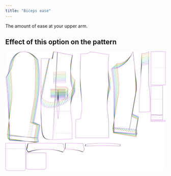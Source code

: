 ```yaml
---
title: "Biceps ease"
---
```


The amount of ease at your upper arm.

## Effect of this option on the pattern

![This image shows the effect of this option by superimposing several variants that have a different value for this option](jaeger_bicepsease_sample.svg "Effect of this option on the pattern")
